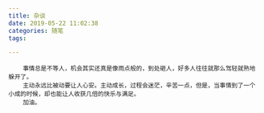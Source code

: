 ```yaml
---
title: 杂谈
date: 2019-05-22 11:02:38
categories: 随笔
tags:

---
```

        事情总是不等人，机会其实还真是像雨点般的，到处砸人，好多人往往就那么驾轻就熟地躲开了。
        主动永远比被动要让人心安。主动成长，过程会迷茫，辛苦一点，但是，当事情到了一个小成的时候，却也能让人收获几倍的快乐与满足。
        加油。

